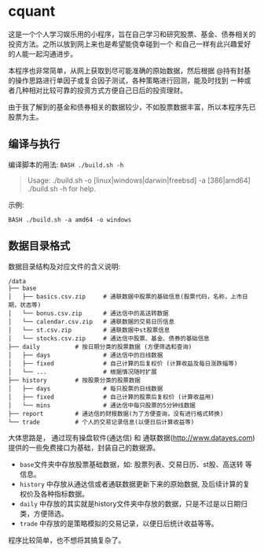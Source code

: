 # cquant

这是一个个人学习娱乐用的小程序，旨在自己学习和研究股票、基金、债券相关的投资方法。之所以放到网上来也是希望能侥幸碰到一个
和自己一样有此兴趣爱好的人能一起沟通进步。

本程序也非常简单，从网上获取到尽可能准确的原始数据，然后根据 @持有封基 的操作思路进行单因子或复合因子测试，各种策略进行回测，能及时找到
一种或者几种相对比较可靠的投资方式方便自己日后的投资理财。

由于我了解到的基金和债券相关的数据较少，不如股票数据丰富，所以本程序先已股票为主。

## 编译与执行

编译脚本的用法: `BASH ./build.sh -h`
>
> Usage: ./build.sh -o [linux|windows|darwin|freebsd] -a [386|amd64]
>        ./build.sh -h for help.

示例:
```
BASH ./build.sh -a amd64 -o windows
```

## 数据目录格式

数据目录结构及对应文件的含义说明:

```
/data
├── base
│   ├── basics.csv.zip     # 通联数据中股票的基础信息(股票代码，名称，上市日期，状态等)
│   └── bonus.csv.zip      # 通达信中的高送转数据
│   └── calendar.csv.zip   # 通联数据的交易日历信息
│   └── st.csv.zip         # 通联数据中st股票信息
│   └── stocks.csv.zip     # 通达信中股票、基金、债券的基础信息
├── daily          # 按日期分类的股票数据 (方便筛选和查询)
│   ├── days               # 通达信中的日线数据
│   ├── fixed              # 自己计算的后复权价 (计算收益及每日涨跌幅等)
│   └── ...                # 根据情况随时扩展
├── history        # 按股票分类的股票数据
│   ├── days               # 每只股票的日线数据
│   ├── fixed              # 自己计算的股票后复权价 (计算收益用)
│   └── mins               # 通达信中每只股票的5分钟线数据
├── report         # 通达信的财报数据(为了方便查询，没有进行格式转换)
└── trade          # 个人的交易记录信息(以便日后计算收益等)
```

大体思路是， 通过现有操盘软件(通达信) 和 通联数据(http://www.datayes.com) 提供的一些免费接口为基础，封装自己的数据源。
* `base`文件夹中存放股票基础数据，如: 股票列表、交易日历、st股、高送转 等信息。
* `history` 中存放从通达信或者通联数据更新下来的原始数据, 及后续计算的复权价及各种指标数据。
* `daily` 中存放的其实就是history文件夹中存放的数据，只是不过是以日期归类，方便筛选。
* `trade` 中存放的是策略模拟的交易记录，以便日后统计收益等等。

程序比较简单，也不想将其搞复杂了。
